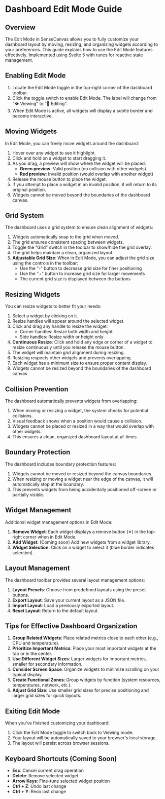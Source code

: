 # Dashboard Edit Mode Guide

## Overview

The Edit Mode in SenseCanvas allows you to fully customize your dashboard layout by moving, resizing, and organizing widgets according to your preferences. This guide explains how to use the Edit Mode features effectively. Implemented using Svelte 5 with runes for reactive state management.

## Enabling Edit Mode

1. Locate the Edit Mode toggle in the top-right corner of the dashboard toolbar.
2. Click the toggle switch to enable Edit Mode. The label will change from "👁️ Viewing" to "🔧 Editing".
3. When Edit Mode is active, all widgets will display a subtle border and become interactive.

## Moving Widgets

In Edit Mode, you can freely move widgets around the dashboard:

1. Hover over any widget to see it highlight.
2. Click and hold on a widget to start dragging it.
3. As you drag, a preview will show where the widget will be placed:
   - **Green preview**: Valid position (no collision with other widgets)
   - **Red preview**: Invalid position (would overlap with another widget)
4. Release the mouse button to place the widget.
5. If you attempt to place a widget in an invalid position, it will return to its original position.
6. Widgets cannot be moved beyond the boundaries of the dashboard canvas.

## Grid System

The dashboard uses a grid system to ensure clean alignment of widgets:

1. Widgets automatically snap to the grid when moved.
2. The grid ensures consistent spacing between widgets.
3. Toggle the "Grid" switch in the toolbar to show/hide the grid overlay.
4. The grid helps maintain a clean, organized layout.
5. **Adjustable Grid Size**: When in Edit Mode, you can adjust the grid size using the controls in the toolbar:
   - Use the "-" button to decrease grid size for finer positioning
   - Use the "+" button to increase grid size for larger movements
   - The current grid size is displayed between the buttons

## Resizing Widgets

You can resize widgets to better fit your needs:

1. Select a widget by clicking on it.
2. Resize handles will appear around the selected widget.
3. Click and drag any handle to resize the widget:
   - Corner handles: Resize both width and height
   - Side handles: Resize width or height only
4. **Continuous Resize**: Click and hold any edge or corner of a widget to resize continuously until you release the mouse button.
5. The widget will maintain grid alignment during resizing.
6. Resizing respects other widgets and prevents overlapping.
7. Each widget has a minimum size to ensure proper content display.
8. Widgets cannot be resized beyond the boundaries of the dashboard canvas.

## Collision Prevention

The dashboard automatically prevents widgets from overlapping:

1. When moving or resizing a widget, the system checks for potential collisions.
2. Visual feedback shows when a position would cause a collision.
3. Widgets cannot be placed or resized in a way that would overlap with other widgets.
4. This ensures a clean, organized dashboard layout at all times.

## Boundary Protection

The dashboard includes boundary protection features:

1. Widgets cannot be moved or resized beyond the canvas boundaries.
2. When resizing or moving a widget near the edge of the canvas, it will automatically stop at the boundary.
3. This prevents widgets from being accidentally positioned off-screen or partially visible.

## Widget Management

Additional widget management options in Edit Mode:

1. **Remove Widget**: Each widget displays a remove button (✕) in the top-right corner when in Edit Mode.
2. **Add Widget**: (Coming soon) Add new widgets from a widget library.
3. **Widget Selection**: Click on a widget to select it (blue border indicates selection).

## Layout Management

The dashboard toolbar provides several layout management options:

1. **Layout Presets**: Choose from predefined layouts using the preset buttons.
2. **Export Layout**: Save your current layout as a JSON file.
3. **Import Layout**: Load a previously exported layout.
4. **Reset Layout**: Return to the default layout.

## Tips for Effective Dashboard Organization

1. **Group Related Widgets**: Place related metrics close to each other (e.g., CPU and temperature).
2. **Prioritize Important Metrics**: Place your most important widgets at the top or in the center.
3. **Use Different Widget Sizes**: Larger widgets for important metrics, smaller for secondary information.
4. **Consider Screen Space**: Organize widgets to minimize scrolling on your typical display.
5. **Create Functional Zones**: Group widgets by function (system resources, temperatures, network, etc.).
6. **Adjust Grid Size**: Use smaller grid sizes for precise positioning and larger grid sizes for quick layouts.

## Exiting Edit Mode

When you've finished customizing your dashboard:

1. Click the Edit Mode toggle to switch back to Viewing mode.
2. Your layout will be automatically saved to your browser's local storage.
3. The layout will persist across browser sessions.

## Keyboard Shortcuts (Coming Soon)

- **Esc**: Cancel current drag operation
- **Delete**: Remove selected widget
- **Arrow Keys**: Fine-tune selected widget position
- **Ctrl + Z**: Undo last change
- **Ctrl + Y**: Redo last change 
